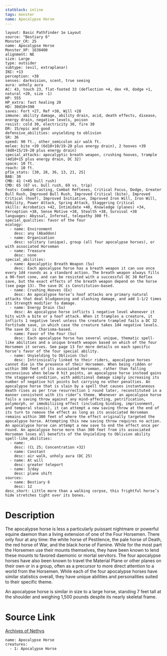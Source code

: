 ```yaml
---
statblock: inline
tags: monster
name: Apocalypse Horse
---
```

```statblock
layout: Basic Pathfinder 1e Layout
source: "Bestiary 6"
Monster_CR: 25
name: Apocalypse Horse
Monster_XP: 1638400
alignment: NE
size: Large
type: outsider
subtype: (evil, extraplanar)
INI: +13
perception: +38
senses: darkvision, scent, true seeing
aura: unholy aura
AC: 43, touch 23, flat-footed 33 (deflection +4, dex +9, dodge +1, natural +20, size -1)
HP: 555
HP_extra: fast healing 20
HD: 30d10+390
saves: Fort +27, Ref +30, Will +28
immune: ability damage, ability drain, acid, death effects, disease, energy drain, negative levels, poison
resist: cold 30, electricity 30, fire 30
DR: 15/epic and good
defensive_abilities: unyielding to oblivion
SR: 36
speed: 90 ft., other_semicolon air walk ft.
melee: bite +39 (6d10+10/19-20 plus energy drain), 2 hooves +39 (8d8+15/19-20 plus energy drain)
special_attacks: apocalyptic breath weapon, crushing hooves, trample (4d10+15 plus energy drain, DC 32)
space: 10 ft.
reach: 10 ft.
pf1e_stats: [30, 28, 36, 13, 21, 25]
BAB: 30
CMB: 41 (+45 bull rush)
CMD: 65 (67 vs. bull rush, 69 vs. trip)
feats: Combat Casting, Combat Reflexes, Critical Focus, Dodge, Greater Bull Rush, Improved Bull Rush, Improved Critical (bite), Improved Critical (hoof), Improved Initiative, Improved Iron Will, Iron Will, Mobility, Power Attack, Spring Attack, Staggering Critical
skills: Acrobatics +42, Intimidate +40, Knowledge (planes) +34, Perception +38, Sense Motive +38, Stealth +38, Survival +38
languages: Abyssal, Infernal, telepathy 300 ft.
special_qualities: favor of the four
ecology:
  - name: Environment
    desc: any (Abaddon)
  - name: Organisation
    desc: solitary (unique), group (all four apocalypse horses), or with associated Horseman
  - name: Treasure
    desc: none
special_abilities:
  - name: Apocalyptic Breath Weapon (Su)
    desc: Each apocalypse horse has a breath weapon it can use once every 1d4 rounds as a standard action. The breath weapon always fills a 90-foot cone, and can be resisted with a successful DC 38 Reflex save, but the exact effects of the breath weapon depend on the horse (see page 13). The save DC is Constitution-based.
  - name: Crushing Hooves (Ex)
    desc: An apocalypse horse’s hoof attacks are primary natural attacks that deal bludgeoning and slashing damage, and add 1-1/2 times its Strength modifier to damage.
  - name: Energy Drain (Su)
    desc: An apocalypse horse inflicts 1 negative level whenever it hits with a bite or a hoof attack. When it tramples a creature, it inflicts 1 negative level unless the creature trampled fails a DC 32 Fortitude save, in which case the creature takes 1d4 negative levels. The save DC is Charisma-based.
  - name: Favor of the Four (Su)
    desc: Each apocalypse horse has several unique, thematic spell-like abilities and a unique breath weapon based on which of the four Horsemen it serves. See page 13 for more details on each specific horse’s favor of the four special ability.
  - name: Unyielding to Oblivion (Su)
    desc: Intrinsically linked to their riders, apocalypse horses cannot die in the presence of their Horsemen. When being ridden or within 300 feet of its associated Horseman, rather than falling unconscious when below 0 hit points, an apocalypse horse instead gains the staggered condition, with additional damage simply increasing its number of negative hit points but carrying no other penalties. An apocalypse horse that is slain by a spell that causes instantaneous death rises as per true resurrection 1 round later, reconstituted in a manner consistent with its rider’s theme. Whenever an apocalypse horse fails a saving throw against any mind-affecting, petrification, polymorph, or immobilizing effect (including binding, imprisonment, and temporal stasis), it can attempt a new saving throw at the end of its turn to remove the effect as long as its associated Horseman remains within 300 feet of where the effect originally targeted the apocalypse horse. Attempting this new saving throw requires no action. An apocalypse horse can attempt a new save to end the effect once per round. An apocalypse horse more than 300 feet from its associated Horseman loses all benefits of the Unyielding to Oblivion ability
spell-like_abilities:
  - name:
    desc: (CL 25; Concentration +32)
  - name: Constant
    desc: air walk, unholy aura (DC 25)
  - name: At will
    desc: greater teleport
  - name: 3/day
    desc: plane shift
sources:
  - name: Bestiary 6
    desc: 12
desc_short: Little more than a walking corpse, this frightful horse’s hide stretches tight over its bones.
```
# Description
The apocalypse horse is less a particularly puissant nightmare or powerful equine daemon than a living extension of one of the Four Horsemen. There only four at any time: the white horse of Pestilence, the pale horse of Death, the red horse of War, and the black horse of Famine. While for the most part the Horsemen use their mounts themselves, they have been known to lend these mounts to favored daemonic or mortal servitors. The four apocalypse horses have also been known to travel the Material Plane or other planes on their own or in a group, often as a precursor to more direct attention to a world from the Horsemen. While each of the four apocalypse horses have similar statistics overall, they have unique abilities and personalities suited to their specific theme. 

An apocalypse horse is similar in size to a large horse, standing 7 feet tall at the shoulder and weighing 1,500 pounds despite its nearly skeletal frame.
# Source Link
[Archives of Nethys](https://aonprd.com/MonsterDisplay.aspx?ItemName=Apocalypse%20Horse)
```encounter-table
name: Apocalypse Horse
creatures:
  - 1: Apocalypse Horse
```
